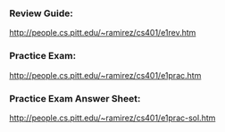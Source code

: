 ### Review Guide:

http://people.cs.pitt.edu/~ramirez/cs401/e1rev.htm

### Practice Exam:

http://people.cs.pitt.edu/~ramirez/cs401/e1prac.htm

### Practice Exam Answer Sheet:

http://people.cs.pitt.edu/~ramirez/cs401/e1prac-sol.htm


